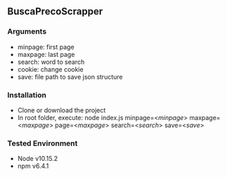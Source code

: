 ## BuscaPrecoScrapper

### Arguments
- minpage: first page
- maxpage: last page
- search: word to search
- cookie: change cookie
- save: file path to save json structure

### Installation
- Clone or download the project
- In root folder, execute: node index.js minpage=<*minpage*> maxpage=<*maxpage*> page=<*maxpage*> search=<*search*> save=<*save*>

### Tested Environment
- Node v10.15.2
- npm v6.4.1
